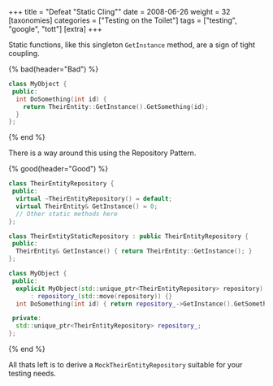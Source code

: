 +++
title = "Defeat \"Static Cling\""
date = 2008-06-26
weight = 32
[taxonomies]
categories = ["Testing on the Toilet"]
tags = ["testing", "google", "tott"]
[extra]
+++

Static functions, like this singleton `GetInstance` method, are a sign of tight coupling.

{% bad(header="Bad") %}
```cpp
class MyObject {
 public:
  int DoSomething(int id) {
    return TheirEntity::GetInstance().GetSomething(id);
  }
};
```
{% end %}

There is a way around this using the Repository Pattern.

{% good(header="Good") %}
```cpp
class TheirEntityRepository {
 public:
  virtual ~TheirEntityRepository() = default;
  virtual TheirEntity& GetInstance() = 0;
  // Other static methods here
};

class TheirEntityStaticRepository : public TheirEntityRepository {
 public:
  TheirEntity& GetInstance() { return TheirEntity::GetInstance(); }
};

class MyObject {
 public:
  explicit MyObject(std::unique_ptr<TheirEntityRepository> repository)
      : repository_(std::move(repository)) {}
  int DoSomething(int id) { return repository_->GetInstance().GetSomething(); }

 private:
  std::unique_ptr<TheirEntityRepository> repository_;
};
```
{% end %}

All thats left is to derive a `MockTheirEntityRepository` suitable for your testing needs.